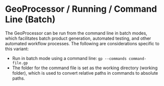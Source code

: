 # GeoProcessor / Running / Command Line (Batch) #

The GeoProcessor can be run from the command line in batch modes, which facilitates batch product generation,
automated testing, and other automated workflow processes.
The following are considerations specific to this variant:

* Run in batch mode using a command line: `gp --commands command-file.gp`
* The folder for the command file is set as the working directory (working folder),
which is used to convert relative paths in commands to absolute paths.
